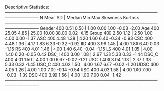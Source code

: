 Descriptive Statistics:
─────────────────────────────────────────────────────────────
          N  Mean   SD | Median   Min   Max Skewness Kurtosis
─────────────────────────────────────────────────────────────
Gender  400  0.51 0.50 |   1.00  0.00  1.00    -0.03    -2.00
Age     400 25.05 4.85 |  25.00 10.00 38.00     0.02    -0.15
Group   400  2.50 1.12 |   2.50  1.00  4.00     0.00    -1.37
ASC     400  4.48 1.38 |   4.20  1.60  6.40    -0.34    -0.93
OSC     400  4.48 1.36 |   4.17  1.83  6.33    -0.32    -0.92
RD      400  3.99 1.45 |   4.00  1.80  6.40     0.03    -1.15
RS      400  4.01 1.46 |   4.00  1.40  6.40    -0.04    -1.15
LS      400  4.01 1.05 |   4.00  1.40  6.20    -0.05     0.42
DSC_I   400  3.00 1.08 |   2.67  1.33  5.33     0.33    -1.44
DSC_C   400  4.01 1.50 |   4.00  1.00  6.67    -0.02    -1.21
USC_I   400  3.04 1.13 |   2.67  1.33  5.33     0.32    -1.45
USC_C   400  4.02 1.50 |   4.00  1.67  6.67    -0.02    -1.20
UDSC    400  4.05 1.26 |   4.00  1.00  7.00    -0.14    -0.54
USC     400  4.03 1.58 |   4.00  1.00  7.00    -0.03    -1.39
DSC     400  3.99 1.56 |   4.00  1.00  7.00     0.04    -1.42
─────────────────────────────────────────────────────────────
